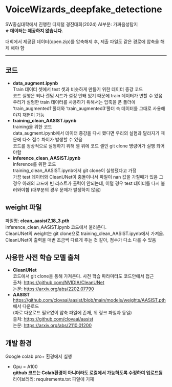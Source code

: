# VoiceWizards_deepfake_detectione
SW중심대학에서 진행한 디지털 경진대회(2024) AI부분: 가짜음성탐지  
**※ 데이터는 제공하지 않습니다.**  

대회에서 제공된 데이터(open.zip)를 압축해제 후, 제출 파일도 같은 경로에 압축을 해제 해야 함  
  
---
## **코드**
- **data_augment.ipynb**  
Train 데이터 셋에서 test 셋과 비슷하게 만들기 위한 데이터 증강 코드  
코드 실행은 되나 랜덤 시드가 설정 안돼 있기 때문에 train 데이터가 변할 수 있음  
우리가 실험한 train 데이터를 사용하기 위해서는 압축을 푼 폴더에 ‘train_augmented1’폴더와 ‘train_augmented3’폴더 속 데이터를 그대로 사용해야지 재현이 가능  
- **training_clean_AASIST.ipynb**  
training을 위한 코드  
data_augment.ipynb에서 데이터 증강을 다시 했다면 우리의 실험과 달라지기 때문에 다소 점수 차이가 발생할 수 있음  
코드를 정상적으로 실행하기 위해 젤 위에 코드 셀인 git clone 명령어가 실행 되어야함  
- **inference_clean_AASIST.ipynb**  
inference를 위한 코드  
training_clean_AASIST.ipynb에서 git clone이 실행됐다고 가정  
가끔 test 데이터와 CleanUNet이 충돌이나서 파일이 nan 값을 가질때가 있음 그경우 아래의 코드에 빈 리스트가 출력이 안되는데, 이럴 경우 test 데이터를 다시 불러와야함 (대부분의 경우 문제가 발생하지 않음)  
 
## **weight 파일**
파일명: **clean_aasist7_18_3.pth**  
inference_clean_AASIST.ipynb 코드에서 불러온다.  
CleanUNet의 weight는 git clone으로 training_clean_AASIST.ipynb에서 가져옴.  
CleanUNet이 출력을 매번 조금씩 다르게 주는 것 같아, 점수가 다소 다를 수 있음  

## **사용한 사전 학습 모델 출처**
- **CleanUNet**  
코드에서 git clone을 통해 가져온다. 사전 학습 파라미터도 코드안에서 접근  
출처: https://github.com/NVIDIA/CleanUNet  
논문: https://arxiv.org/abs/2202.07790  
- **AASIST**  
https://github.com/clovaai/aasist/blob/main/models/weights/AASIST.pth 에서 다운로드  
(따로 다운로드 필요없이 압축 파일에 존재, 위 링크 파일과 동일)  
출처: https://github.com/clovaai/aasist  
논문: https://arxiv.org/abs/2110.01200  
 
## **개발 환경**
Google colab pro+ 환경에서 실행  
-	Gpu = A100  
**github 코드는 Colab환경이 아니더라도 로컬에서 가능하도록 수정하여 업로드됨**  
라이브러리: requirements.txt 파일에 기재
